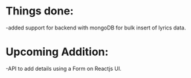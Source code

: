 # Things done:

 -added support for backend with mongoDB for bulk insert of lyrics data.

# Upcoming Addition:

 -API to add details using a Form on Reactjs UI.